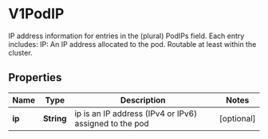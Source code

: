 

# V1PodIP

IP address information for entries in the (plural) PodIPs field. Each entry includes:    IP: An IP address allocated to the pod. Routable at least within the cluster.
## Properties

Name | Type | Description | Notes
------------ | ------------- | ------------- | -------------
**ip** | **String** | ip is an IP address (IPv4 or IPv6) assigned to the pod |  [optional]



